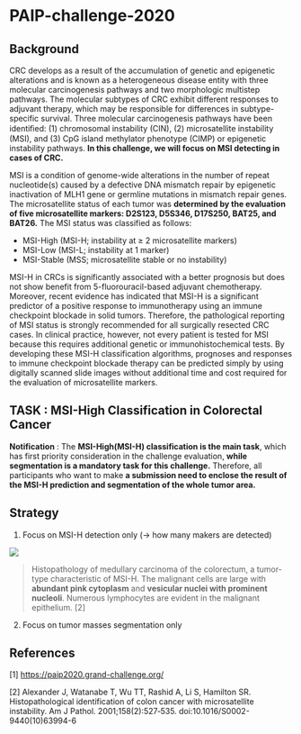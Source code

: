 # PAIP-challenge-2020

## Background

CRC develops as a result of the accumulation of genetic and epigenetic alterations and is known as a heterogeneous disease entity with three molecular carcinogenesis pathways and two morphologic multistep pathways. The molecular subtypes of CRC exhibit different responses to adjuvant therapy, which may be responsible for differences in subtype-specific survival. Three molecular carcinogenesis pathways have been identiﬁed: (1) chromosomal instability (CIN), (2) microsatellite instability (MSI), and (3) CpG island methylator phenotype (CIMP) or epigenetic instability pathways. **In this challenge, we will focus on MSI detecting in cases of CRC.**

MSI is a condition of genome-wide alterations in the number of repeat nucleotide(s) caused by a defective DNA mismatch repair by epigenetic inactivation of MLH1 gene or  germline mutations in mismatch repair genes. The microsatellite status of each tumor was **determined by the evaluation of five microsatellite markers: D2S123, D5S346, D17S250, BAT25, and BAT26.** The MSI status was classified as follows:

- MSI-High (MSI-H; instability at ≥ 2 microsatellite markers)
- MSI-Low (MSI-L; instability at 1 marker)
- MSI-Stable (MSS; microsatellite stable or no instability)

MSI-H in CRCs is significantly associated with a better prognosis but does not show benefit from 5-fluorouracil-based adjuvant chemotherapy. Moreover, recent evidence has indicated that MSI-H is a significant predictor of a positive response to immunotherapy using an immune checkpoint blockade in solid tumors. Therefore, the pathological reporting of MSI status is strongly recommended for all surgically resected CRC cases. In clinical practice, however, not every patient is tested for MSI because this requires additional genetic or immunohistochemical tests. By developing these MSI-H classification algorithms, prognoses and responses to immune checkpoint blockade therapy can be predicted simply by using digitally scanned slide images without additional time and cost required for the evaluation of microsatellite markers.

## TASK : MSI-High Classification in Colorectal Cancer

**Notification**  : The **MSI-High(MSI-H) classification is the main task**, which has first priority consideration in the challenge evaluation, **while segmentation is a mandatory task for this challenge.** Therefore, all participants who want to make **a submission need to enclose the result of the MSI-H prediction and segmentation of the whole tumor area.**

## Strategy

1. Focus on MSI-H detection only (-> how many makers are detected)

![](https://www.ncbi.nlm.nih.gov/pmc/articles/PMC1850324/bin/jh0212499001.jpg)

> Histopathology of medullary carcinoma of the colorectum, a tumor-type characteristic of MSI-H. The malignant cells are large with **abundant pink cytoplasm** and **vesicular nuclei with prominent nucleoli**. Numerous lymphocytes are evident in the malignant epithelium. [2]

2. Focus on tumor masses segmentation only

## References
[1] https://paip2020.grand-challenge.org/

[2] Alexander J, Watanabe T, Wu TT, Rashid A, Li S, Hamilton SR. Histopathological identification of colon cancer with microsatellite instability. Am J Pathol. 2001;158(2):527‐535. doi:10.1016/S0002-9440(10)63994-6
